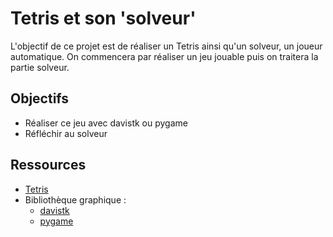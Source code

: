 # Tetris et son 'solveur'

L'objectif de ce projet est de réaliser un Tetris ainsi qu'un solveur, un joueur automatique. On commencera par réaliser un jeu jouable puis on traitera la partie solveur.

## Objectifs

- Réaliser ce jeu avec davistk ou pygame
- Réfléchir au solveur

## Ressources
- [Tetris](https://fr.wikipedia.org/wiki/Tetris)
- Bibliothèque graphique :
    - [davistk](https://davistk.brunache.ovh/)
    - [pygame](https://www.pygame.org/docs/)

